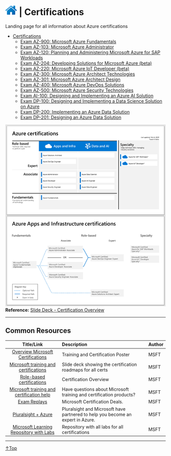 # [![Home](/img/home.png)](../../README.md "Home") | Certifications 
Landing page for all information about Azure certifications

- [Certifications](certifications.md)
    - [Exam AZ-900: Microsoft Azure Fundamentals](az-900.md)
    - [Exam AZ-103: Microsoft Azure Administrator](az-103.md)
    - [Exam AZ-120: Planning and Administering Microsoft Azure for SAP Workloads](az-120.md)
    - [Exam AZ-204: Developing Solutions for Microsoft Azure (beta)](az-204.md)
    - [Exam AZ-220: Microsoft Azure IoT Developer (beta)](az-220.md)
    - [Exam AZ-300: Microsoft Azure Architect Technologies](az-300.md)
    - [Exam AZ-301: Microsoft Azure Architect Design](az-301.md)
    - [Exam AZ-400: Microsoft Azure DevOps Solutions](az-400.md)
    - [Exam AZ-500: Microsoft Azure Security Technologies](az-500.md)
    - [Exam AI-100: Designing and Implementing an Azure AI Solution](../structure_certifications/az-500.md)
    - [Exam DP-100: Designing and Implementing a Data Science Solution on Azure](dp-100.md)
    - [Exam DP-200: Implementing an Azure Data Solution](dp-200.md)
    - [Exam DP-201: Designing an Azure Data Solution](dp-201.md)

![Cert](/img/cert-overview.png)
**Reference:** [Slide Deck - Certification Overview](https://query.prod.cms.rt.microsoft.com/cms/api/am/binary/RWtQJJ) 
___

## Common Resources
|                                                Title/Link                                                 | Description                                                                     | Author |
| :-------------------------------------------------------------------------------------------------------: | :------------------------------------------------------------------------------ | :----- |
|                    [Overview Microsoft Certifications](http://aka.ms/TrainCertPoster)                     | Training and Certification Poster                                               | MSFT   |
| [Microsoft training and certifications](https://query.prod.cms.rt.microsoft.com/cms/api/am/binary/RWtQJJ) | Slide deck showing the certification roadmaps for all certs                     | MSFT   |
|     [Role-based certifications](https://www.microsoft.com/en-us/learning/certification-overview.aspx)     | Certification Overview                                                          | MSFT   |
|  [Microsoft training and certification help](https://docs.microsoft.com/en-us/learn/certifications/help)  | Have questions about Microsoft training and certification products?             | MSFT   |
|                [Exam Replays](https://docs.microsoft.com/en-us/learn/certifications/deals)                | Microsoft Certification Deals.                                                  | MSFT   |
|                [Pluralsight + Azure](https://www.pluralsight.com/partners/microsoft/azure)                | Pluralsight and Microsoft have partnered to help you become an expert in Azure. | MSFT   |
|              [Microsoft Learning Repository with Labs](https://github.com/MicrosoftLearning)              | Repository with all labs for all certifications                                 | MSFT   |
___
[↑Top](#homeimghomepngreadmemd-home-certifications "Back to the top.")